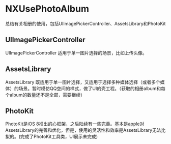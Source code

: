 # NXUsePhotoAlbum
总结有关相册的使用，包括UIImagePickerController、AssetsLibrary和PhotoKit
## UIImagePickerController 
UIImagePickerController 适用于单一图片选择的场景，比如上传头像。
## AssetsLibrary
AssetsLibrary 既适用于单一图片选择，又适用于选择多种媒体选择（或者多个媒体）的场景。暂时模仿QQ空间的样式，做了UI的壳工程。（获取的相册album和每个album的数量还不是全部，需要继续）
## PhotoKit 
PhotoKit是iOS 8推出的心框架，之后陆续有一些完善。基本是apple对AssetsLibrary的完善和优化，但是，使用的灵活性和效率是AssetsLibrary无法比拟的。(完成了PhotoKit工具类，UI展示未完成)


